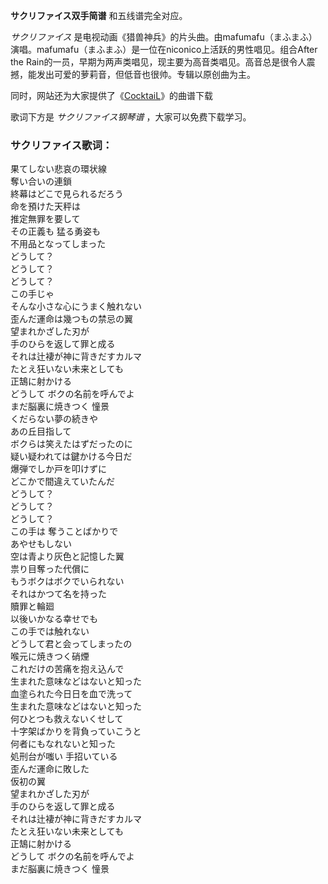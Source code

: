 

**サクリファイス双手简谱** 和五线谱完全对应。

_サクリファイス_
是电视动画《猎兽神兵》的片头曲。由mafumafu（まふまふ）演唱。mafumafu（まふまふ）是一位在niconico上活跃的男性唱见。组合After
the Rain的一员，早期为两声类唱见，现主要为高音类唱见。高音总是很令人震撼，能发出可爱的萝莉音，但低音也很帅。专辑以原创曲为主。

同时，网站还为大家提供了《[CocktaiL](Music-10496-CocktaiL-Mafumafu-まふまふ.html
"CocktaiL")》的曲谱下载

歌词下方是 _サクリファイス钢琴谱_ ，大家可以免费下载学习。

### サクリファイス歌词：

果てしない悲哀の環状線  
奪い合いの連鎖  
終幕はどこで見られるだろう  
命を預けた天秤は  
推定無罪を要して  
その正義も 猛る勇姿も  
不用品となってしまった  
どうして？  
どうして？  
どうして？  
この手じゃ  
そんな小さな心にうまく触れない  
歪んだ運命は幾つもの禁忌の翼  
望まれかざした刃が  
手のひらを返して罪と成る  
それは辻褄が神に背きだすカルマ  
たとえ狂いない未来としても  
正鵠に射かける  
どうして ボクの名前を呼んでよ  
まだ脳裏に焼きつく 憧景  
くだらない夢の続きや  
あの丘目指して  
ボクらは笑えたはずだったのに  
疑い疑われては鍵かける今日だ  
爆弾でしか戸を叩けずに  
どこかで間違えていたんだ  
どうして？  
どうして？  
どうして？  
この手は 奪うことばかりで  
あやせもしない  
空は青より灰色と記憶した翼  
祟り目奪った代償に  
もうボクはボクでいられない  
それはかつて名を持った  
贖罪と輪廻  
以後いかなる幸せでも  
この手では触れない  
どうして君と会ってしまったの  
喉元に焼きつく硝煙  
これだけの苦痛を抱え込んで  
生まれた意味などはないと知った  
血塗られた今日日を血で洗って  
生まれた意味などはないと知った  
何ひとつも救えないくせして  
十字架ばかりを背負っていこうと  
何者にもなれないと知った  
処刑台が嗤い 手招いている  
歪んだ運命に敗した  
仮初の翼  
望まれかざした刃が  
手のひらを返して罪と成る  
それは辻褄が神に背きだすカルマ  
たとえ狂いない未来としても  
正鵠に射かける  
どうして ボクの名前を呼んでよ  
まだ脳裏に焼きつく 憧景

